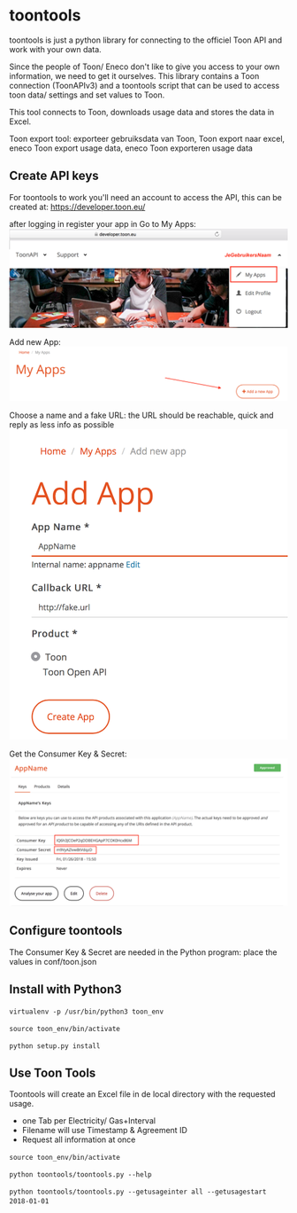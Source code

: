 # toontools

toontools is just a python library for connecting to the officiel Toon API and work with your own data.

Since the people of Toon/ Eneco don't like to give you access to your own information, we need to get it ourselves. 
This library contains a Toon connection (ToonAPIv3) and a toontools script that can be used to access toon data/ settings and 
set values to Toon.

This tool connects to Toon, downloads usage data and stores the data in Excel.

Toon export tool: exporteer gebruiksdata van Toon, Toon export naar excel, eneco Toon export usage data, eneco Toon exporteren usage data


## Create API keys
For toontools to work you'll need an account to access the API, this can be created at: https://developer.toon.eu/

after logging in register your app in 
Go to My Apps:
![alt tag](Docu/Toon-API-Registratie-01.png)

Add new App:
![alt tag](Docu/Toon-API-Registratie-02.png)

Choose a name and a fake URL:
the URL should be reachable, quick and reply as less info as possible
![alt tag](Docu/Toon-API-Registratie-03.png)

Get the Consumer Key & Secret:
![alt tag](Docu/Toon-API-Registratie-04.png)


## Configure toontools
The Consumer Key & Secret are needed in the Python program: place the values in conf/toon.json


## Install with Python3
`virtualenv -p /usr/bin/python3 toon_env`

`source toon_env/bin/activate`

`python setup.py install`

## Use Toon Tools
Toontools will create an Excel file in de local directory with the requested usage.
- one Tab per Electricity/ Gas+Interval
- Filename will use Timestamp & Agreement ID
- Request all information at once

`source toon_env/bin/activate`

`python toontools/toontools.py --help`

`python toontools/toontools.py --getusageinter all --getusagestart 2018-01-01`
